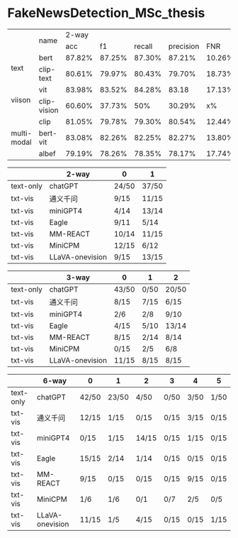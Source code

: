 # FakeNewsDetection_MSc_thesis


<table>
<tr>
    <td rowspan="2"> </td>
    <td rowspan="2">name</td>
    <td colspan="5">2-way</td>
    <td colspan="5">3-way</td>
    <td colspan="5">6-way</td>
</tr>
<tr>
    <td> acc </td>
    <td> f1 </td>
    <td> recall </td>
    <td> precision </td>
    <td> FNR </td>
    <td> acc </td>
    <td> f1 </td>
    <td> recall </td>
    <td> precision </td>
    <td> FNR </td>
    <td> acc </td>
    <td> f1 </td>
    <td> recall </td>
    <td> precision </td>
    <td> FNR </td>
</tr>
<tr>
    <td rowspan="2">text</td>
    <td>bert</td>
    <td>87.82%</td>
    <td>87.25%</td>
    <td>87.30%</td>
    <td>87.21%</td>
    <td>10.26%</td>
    <td>87.48%</td>
    <td>86.28%</td>
    <td>87.09%</td>
    <td>85.52%</td>
    <td>10.65%</td>
    <td>80.48%</td>
    <td>73.23%</td>
    <td>71.26%</td>
    <td>77.17%</td>
    <td>10.43%</td>

</tr>
<tr>
    <td>clip-text</td>
    <td>80.61%</td>
    <td>79.97%</td>
    <td>80.43%</td>
    <td>79.70%</td>
    <td>18.73%</td>
    <td>74.08%</td>
    <td>62.15%</td>
    <td>74.68%</td>
    <td>59.80%</td>
    <td>22.78%</td>
    <td>55.83%</td>
    <td>37.93%</td>
    <td>43.74%</td>
    <td>36.62%</td>
    <td>24.07%</td>

</tr>
<tr>
    <td rowspan="2">viison</td>
    <td>vit</td>
    <td>83.98%</td>
    <td>83.52%</td>
    <td>84.28%</td>
    <td>83.18</td>
    <td>17.13%</td>
    <td>83.96%</td>
    <td>83.83%</td>
    <td>83.45%</td>
    <td>84.31%</td>
    <td>14.71%</td>
    <td>81%</td>
    <td>67.34%</td>
    <td>64.73%</td>
    <td>75.17%</td>
    <td>17.04%</td>
</tr>
<tr>
    <td>clip-vision</td>
    <td>60.60%</td>
    <td>37.73%</td>
    <td>50%</td>
    <td>30.29%</td>
    <td>x%</td>
    <td>43.09%</td>
    <td>26.78%</td>
    <td>44.32%</td>
    <td>35.21%</td>
    <td>3.60%</td>
    <td>39.40%</td>
    <td>56.53%</td>
    <td>100%</td>
    <td>39.40%</td>
    <td>100%</td>
</tr>

<tr>
    <td rowspan="3"> multi-modal</td>
    <td>clip</td>
    <td>81.05%</td>
    <td>79.78%</td>
    <td>79.30%</td>
    <td>80.54%</td>
    <td>12.44%</td>
    <td>79.36%</td>
    <td>52.93%</td>
    <td>53.44%</td>
    <td>52.47%</td>
    <td>15.22%</td>
    <td>58.24%</td>
    <td>31.56%</td>
    <td>35.50%</td>
    <td>30.99%</td>
    <td>29.66%</td>
</tr>
<tr>
    <td>bert-vit</td>
    <td>83.08%</td>
    <td>82.26%</td>
    <td>82.25%</td>
    <td>82.27%</td>
    <td>13.80%</td>
    <td>90.63%</td>
    <td>90.53%</td>
    <td>91.37%</td>
    <td>89.74%</td>
    <td>8.13%</td>
    <td>89.05%</td>
    <td>83.09%</td>
    <td>80.83%</td>
    <td>86.35%</td>
    <td>7.06%</td>
</tr>
<tr>
    <td>albef</td>
    <td>79.19%</td>
    <td>78.26%</td>
    <td>78.35%</td>
    <td>78.17%</td>
    <td>17.74%</td>
    <td>78.66%</td>
    <td>77.90%</td>
    <td>74.07%</td>
    <td>83.78%</td>
    <td>19.02%</td>
    <td>74.20%</td>
    <td>51.56%</td>
    <td>48.54%</td>
    <td>63.39%</td>
    <td>26.45%</td>
</tr>
</table>

|           | 2-way           | 0       | 1      |
|-----------|-----------------|---------|--------|
| text-only | chatGPT         | 24/50   | 37/50  |
| txt-vis   | 通义千问            | 9/15    | 11/15  |
| txt-vis   | miniGPT4        | 4/14    | 13/14  |
| txt-vis   | Eagle           | 9/11    | 5/14   |
| txt-vis   | MM-REACT        | 10/14   | 11/15  |
| txt-vis   | MiniCPM         | 12/15   | 6/12   |
| txt-vis   | LLaVA-onevision | 9/15    | 13/15  |


|           | 3-way           | 0      | 1     | 2      |
|-----------|-----------------|--------|-------|--------|
| text-only | chatGPT         | 43/50  | 0/50  | 20/50  |
| txt-vis   | 通义千问            | 8/15   | 7/15  | 6/15   |
| txt-vis   | miniGPT4        | 2/6    | 2/8   | 9/10   |
| txt-vis   | Eagle           | 4/15   | 5/10  | 13/14  |
| txt-vis   | MM-REACT        | 8/15   | 2/14  | 8/14   |
| txt-vis   | MiniCPM         | 0/15   | 2/5   | 6/8    |
| txt-vis   | LLaVA-onevision | 11/15  | 8/15  | 8/15   |

|            | 6-way            | 0      | 1     | 2      | 3     | 4     | 5     |
|------------|------------------|--------|-------|--------|-------|-------|-------|
| text-only  | chatGPT          | 42/50  | 23/50 | 4/50   | 0/50  | 3/50  | 1/50  |
| txt-vis    | 通义千问             | 12/15  | 1/15  | 0/15   | 0/15  | 3/15  | 0/15  |
| txt-vis    | miniGPT4         | 0/15   | 1/15  | 14/15  | 0/15  | 1/15  | 0/15  |
| txt-vis    | Eagle            | 15/15  | 2/14  | 1/14   | 0/15  | 0/15  | 0/15  |
| txt-vis    | MM-REACT         | 9/15   | 0/15  | 0/15   | 0/15  | 9/15  | 0/15  |
| txt-vis    | MiniCPM          | 1/6    | 1/6   | 0/1    | 0/7   | 2/5   | 0/5   |
| txt-vis    | LLaVA-onevision  | 11/15  | 1/5   | 4/15   | 0/15  | 0/15  | 1/15  |
